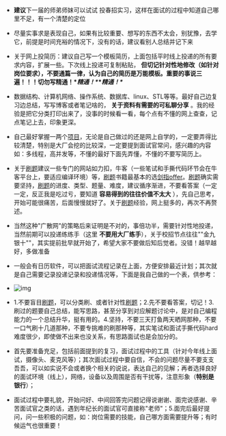 -  **建议**下一届的师弟师妹可以试试 投春招实习，这样在面试的过程中知道自己哪里不足，有一个清楚的定位

- 尽量实事求是表现自己，如果有比较重要、想写的东西不太会，别犹豫，去学它，前提是时间充裕的情况下，没有的话，建议看别人总结并记下来

- 关于网上投简历：建议自己写一个模板简历，上面包括平时线上投递的所有要求内容，扩展一些。下次线上投递可复制粘贴， **但切记针对性地修改（如针对岗位要求），不要通篇一律，认为自己的简历是万能模板。重要的事说三遍！！！切勿写精通！\**精通！\**\**精通！\****

- 数据结构、计算机网络、操作系统、数据库、linux、STL等等。最好自己边复习边总结，写写博客或者笔记啥的， **关于资料有需要的可私聊分享** 。我的经验是把它分类打印出来了，没事的时候看一看，每个点有不懂的网上查查，记点笔记上去，印象更深。

  

- 自己最好掌握一两个[项目](https://www.nowcoder.com/jump/super-jump/word?word=项目)，无论是自己做过的还是网上自学的，一定要弄得比较清楚，特别是大厂会挖的比较深，一定要提到面试官常问，感兴趣的内容如：多线程，高并发等，不懂的最好下面先弄懂，不懂的不要写简历上。

- 关于[刷题]()建议一些专门的网站如力扣，牛客（一些笔试和手撕代码环节会在牛客平台上，要适应编译环境）等，[刷题]()书籍最基本的选[剑指offer]()。[刷题]()确实需要坚持，[刷题]()的进度、类型、题量、难度，建议循序渐进，不要看答案（一定一定，反正我是吃过亏，要知道 **容易得到的往往价值不太大** ），先自己思考，开始可能很痛苦，后面慢慢就好了。关于[刷题]()经验，网上挺多的，再次不再赘述。

- 当然这种"广散网"的策略后来证明是不对的，事倍功半，需要针对性地投递，当然前期可以投递练练手（这里 **不要用大厂练手**），关于校招节点往往""金九银十""，其实提前批早就开始了，希望大家不要做后知后觉者。没错！越早越好，多做准备

- 一般会有日历软件，可以把面试流程记录在上面，方便安排最近计划；其次就是自己需要记录投递记录和投递情况等，下面是我自己做的一个表，供参考：

- ![img](https://uploadfiles.nowcoder.com/images/20210112/889862621_1610463964888/4A47A0DB6E60853DEDFCFDF08A5CA249)



- 1.不要盲目[刷题]()，可以分类刷、或者针对性[刷题]()；2.先不要看答案，切记！3.刷过的题要自己总结，能写思路，甚至分享到对应解题讨论中，是对自己编程能力的一个总结升华，挺有用的。4.坚持，不要三天打鱼两天晒网那种，不要一口气刷十几道那种，不要专挑难的刷那种等，其实笔试和面试手撕代码hard难度很少，即使做不出来也没关系，有思路面试也是会加分的。
- 首先要准备充足，包括前面提到的复习，面试过程中的工具（针对今年线上面试，摄像头、麦克风等）；其次面试过程中要自信，不会的问题尽量不要支支吾吾，可以如实说不会或者换个相关的说说，表达自己的见解；再者选择良好的面试环境（线上），网络，设备以及周围是否有干扰等，注意形象（**特别是银行**）；
- 面试过程中要礼貌，开始问好、中间回答完问题记得说谢谢、面完说感谢、辛苦面试官之类的话，遇到年纪长的面试官可直接称"老师"；5.面完后最好提问，问一些积极的问题，如：岗位需要的技能，自己哪方面需要提升等；有时候运气也很重要！

